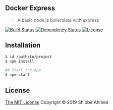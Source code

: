 ## Docker Express
> A basic node.js boilerplate with express

[![Build Status](https://travis-ci.org/shibbir/docker-express.svg?branch=master)](https://travis-ci.org/shibbir/docker-express)
[![Dependency Status](https://david-dm.org/shibbir/docker-express.svg)](https://david-dm.org/shibbir/docker-express)
[![License](https://img.shields.io/badge/license-MIT-blue.svg)](http://opensource.org/licenses/MIT)

## Installation

```bash
$ cd /path/to/project
$ npm install

## Start the app
$ npm start
```

## License
<a href="https://opensource.org/licenses/MIT">The MIT License</a> Copyright &copy; 2019 Shibbir Ahmed
